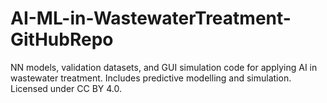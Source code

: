 # AI-ML-in-WastewaterTreatment-GitHubRepo
NN models, validation datasets, and GUI simulation code for applying AI in wastewater treatment. Includes predictive modelling and simulation. Licensed under CC BY 4.0.
